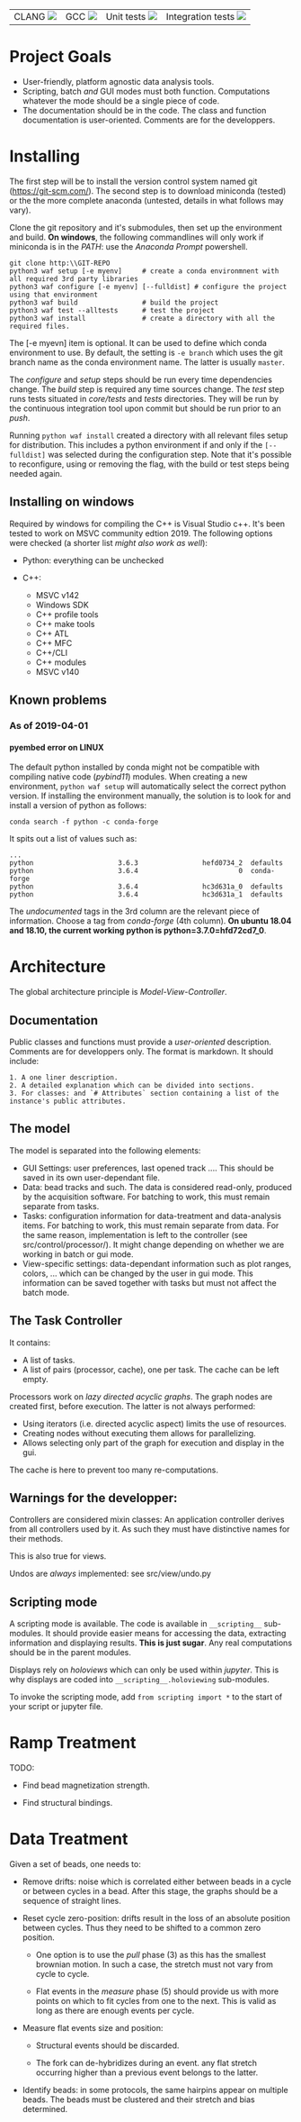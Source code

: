 <table>
<tr> <td>CLANG <a href=/viewType.html?buildTypeId=BuildClang&guest=1">
<img src="http://jupyter.depixus.org:8111/app/rest/builds/buildType:BuildClang/statusIcon"/>
</a></td>

<td>GCC <a href="http://jupyter.depixus.org:8111/viewType.html?buildTypeId=Trackanalysis_Build&guest=1">
<img src="http://jupyter.depixus.org:8111/app/rest/builds/buildType:Trackanalysis_Build/statusIcon"/>
</a></td>

<td>Unit tests <a href="http://jupyter.depixus.org:8111/viewType.html?buildTypeId=Trackanalysis_IntegrationTest&guest=1">
<img src="http://jupyter.depixus.org:8111/app/rest/builds/buildType:Trackanalysis_IntegrationTest/statusIcon"/>
</a></td>

<td>Integration tests <a href="http://jupyter.depixus.org:8111/viewType.html?buildTypeId=Trackanalysis_Test&guest=1">
<img src="http://jupyter.depixus.org:8111/app/rest/builds/buildType:Trackanalysis_Test/statusIcon"/>
</a></td>
</table>

# Project Goals

* User-friendly, platform agnostic data analysis tools.
* Scripting, batch *and* GUI modes must both function. Computations whatever the
mode should be a single piece of code.
* The documentation should be in the code. The class and function documentation
is user-oriented. Comments are for the developpers. 

# Installing

The first step will be to install the version control system named git (https://git-scm.com/).
The second step is to download miniconda (tested) or the the more complete anaconda
(untested, details in what follows may vary). 

Clone the git repository and it's submodules, then set up the 
environment and build. **On windows**, the following commandlines will only work if
miniconda is in the *PATH*: use the *Anaconda Prompt* powershell.

```shell
git clone http:\\GIT-REPO
python3 waf setup [-e myenv]     # create a conda environmnent with all required 3rd party libraries
python3 waf configure [-e myenv] [--fulldist] # configure the project using that environment
python3 waf build                # build the project
python3 waf test --alltests      # test the project
python3 waf install              # create a directory with all the required files.
```

The [-e myevn] item is optional. It can be used to define which conda
environment to use.  By default, the setting is `-e branch` which uses the git
branch name as the conda environment name. The latter is usually `master`.

The *configure* and *setup* steps should be run every time dependencies change.
The *build* step is required any time sources change. The *test* step runs
tests situated in *core/tests* and *tests* directories. They will be run by the
continuous integration tool upon commit but should be run prior to an *push*.

Running `python waf install` created a directory with all relevant files setup
for distribution. This includes a python environment if and only if the
`[--fulldist]` was selected during the configuration step. Note that it's
possible to reconfigure, using or removing the flag, with the build or test
steps being needed again.

## Installing on windows

Required by windows for compiling the C++ is Visual Studio c++. It's been tested
to work on MSVC community edtion 2019. The following options were checked
(a shorter list *might also work as well*):

* Python: everything can be unchecked
* C++:

  * MSVC v142
  * Windows SDK
  * C++ profile tools
  * C++ make tools
  * C++ ATL
  * C++ MFC
  * C++/CLI
  * C++ modules
  * MSVC v140

## Known problems

### As of 2019-04-01

#### pyembed error on LINUX

The default python installed by conda might not be compatible with compiling
native code (*pybind11*) modules. When creating a new environment, `python waf setup`
will automatically select the correct python version. If installing the
environment manually, the solution is to look for and install a version of
python as follows:

```shell
conda search -f python -c conda-forge
```

It spits out a list of values such as:

    ...
    python                     3.6.3                hefd0734_2  defaults       
    python                     3.6.4                         0  conda-forge    
    python                     3.6.4                hc3d631a_0  defaults       
    python                     3.6.4                hc3d631a_1  defaults 

The *undocumented* tags in the 3rd column are the relevant piece of information.
Choose a tag from *conda-forge* (4th column). **On ubuntu 18.04 and 18.10, the
current working python is python=3.7.0=hfd72cd7_0**.

# Architecture

The global architecture principle is *Model-View-Controller*.

## Documentation

Public classes and functions must provide a *user-oriented* description. Comments
are for developpers only. The format is markdown. It should include:

    1. A one liner description.
    2. A detailed explanation which can be divided into sections.
    3. For classes: and `# Attributes` section containing a list of the
    instance's public attributes.

## The model

The model is separated into the following elements:

* GUI Settings: user preferences, last opened track .... This should be saved in its own user-dependant file.
* Data: bead tracks and such. The data is considered read-only, produced by the acquisition software.
  For batching to work, this must remain separate from tasks.
* Tasks: configuration information for data-treatment and data-analysis items.
  For batching to work, this must remain separate from data. For the same reason,
  implementation is left to the controller (see src/control/processor/). It might
  change depending on whether we are working in batch or gui mode.
* View-specific settings: data-dependant information such as plot ranges, colors,
  ... which can be changed by the user in gui mode. This information can be saved
  together with tasks but must not affect the batch mode.

## The Task Controller

It contains:

* A list of tasks.
* A list of pairs (processor, cache), one per task. The cache can be left empty.

Processors work on *lazy* *directed acyclic graphs*. The graph nodes are created
first, before execution. The latter is not always performed:
* Using iterators (i.e. directed acyclic aspect) limits the use of resources.
* Creating nodes without executing them allows for parallelizing.
* Allows selecting only part of the graph for execution and display in the gui.

The cache is here to prevent too many re-computations.

## Warnings for the developper:

Controllers are considered mixin classes: An application controller derives from
all controllers used by it. As such they must have distinctive names for their methods.

This is also true for views.

Undos are *always* implemented: see src/view/undo.py

## Scripting mode

A scripting mode is available. The code is available in `__scripting__` sub-modules.
It should provide easier means for accessing the data, extracting information and
displaying results. **This is just sugar**. Any real computations should be in the
parent modules.

Displays rely on *holoviews* which can only be used within *jupyter*. This is why
displays are coded into `__scripting__.holoviewing` sub-modules.

To invoke the scripting mode, add `from scripting import *` to the start of your
script or jupyter file.

# Ramp Treatment

TODO:

* Find bead magnetization strength.

* Find structural bindings.

# Data Treatment

Given a set of beads, one needs to:

* Remove drifts: noise which is correlated either between beads in a cycle or between
  cycles in a bead. After this stage, the graphs should be a sequence of straight lines.

* Reset cycle zero-position: drifts result in the loss of an absolute position between cycles.
  Thus they need to be shifted to a common zero position.

    * One option is to use the *pull* phase (3) as this has the smallest
      brownian motion. In such a case, the stretch must not vary from cycle to
      cycle.

    * Flat events in the *measure* phase (5) should provide us with more points 
    on which to fit cycles from one to the next. This is valid as long as there
    are enough events per cycle.

* Measure flat events size and position:

    * Structural events should be discarded.

    * The fork can de-hybridizes during an event. any flat stretch occurring
      higher than a previous event belongs to the latter.

* Identify beads: in some protocols, the same hairpins appear on multiple beads.
  The beads must be clustered and their stretch and bias determined.
